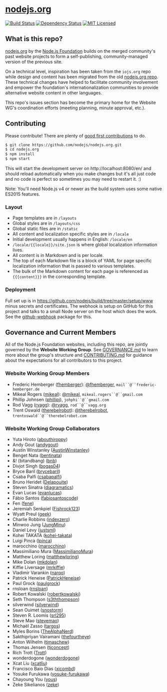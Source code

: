 # [nodejs.org](https://nodejs.org/)

[![Build Status](https://img.shields.io/travis/nodejs/nodejs.org/master.svg)](http://travis-ci.org/nodejs/nodejs.org)
[![Dependency Status](https://img.shields.io/david/nodejs/nodejs.org.svg)](https://david-dm.org/nodejs/nodejs.org)
[![MIT Licensed](https://img.shields.io/badge/license-MIT-blue.svg)](LICENSE)

## What is this repo?

[nodejs.org](https://nodejs.org) by the [Node.js Foundation](https://nodejs.org/foundation/) builds on the merged community's past website projects to form a self-publishing, community-managed version of the previous site.

On a technical level, inspiration has been taken from the `iojs.org` repo while design and content has been migrated from the old [nodejs.org repo](https://github.com/nodejs/nodejs.org-archive). These technical changes have helped to facilitate community involvement and empower the foundation's internationalization communities to provide alternative website content in other languages.

This repo's issues section has become the primary home for the Website WG's coordination efforts (meeting planning, minute approval, etc.).

## Contributing

Please contribute! There are plenty of [good first contributions](https://github.com/nodejs/nodejs.org/labels/good%20first%20contribution) to do.

```bash
$ git clone https://github.com/nodejs/nodejs.org.git
$ cd nodejs.org
$ npm install
$ npm start
```

This will start the development server on http://localhost:8080/en/ and should reload automatically when you make changes but it's all just code and no code is perfect so sometimes you may need to restart it. :)

Note: You'll need Node.js v4 or newer as the build system uses some native ES2015 features.

### Layout

* Page templates are in `/layouts`
* Global styles are in `/layouts/css`
* Global static files are in `/static`
* All content and localization specific styles are in `/locale`
 * Initial development usually happens in English: `/locale/en`
 * `/locale/{{locale}}/site.json` is where global localization information lives.
 * All content is in Markdown and is per locale.
  * The top of each Markdown file is a block of YAML for page specific localization information that is passed to various templates.
  * The bulk of the Markdown content for each page is referenced as `{{{content}}}` in the corresponding template.

### Deployment

Full set up is in https://github.com/nodejs/build/tree/master/setup/www minus secrets and certificates. The webhook is setup on GitHub for this project and talks to a small Node server on the host which does the work. See the [github-webhook](https://github.com/rvagg/github-webhook) package for this.

## Governance and Current Members

All of the Node.js Foundation websites, including this repo, are jointly governed by the **Website Working Group**. See [GOVERNANCE.md](./GOVERNANCE.md) to learn more about the group's structure and [CONTRIBUTING.md](./CONTRIBUTING.md) for guidance about the expectations for all contributors to this project.

### Website Working Group Members

- Frederic Hemberger ([fhemberger](https://github.com/fhemberger)): [@fhemberger](https://twitter.com/fhemberger), `mail``@``frederic-hemberger.de`
- Mikeal Rogers ([mikeal](https://github.com/mikeal)): [@mikeal](https://twitter.com/mikeal), `mikeal.rogers``@``gmail.com`
- Phillip Johnsen ([phillipj](https://github.com/phillipj)), `johphi``@``gmail.com`
- Rod Vagg ([rvagg](https://github.com/rvagg)): [@rvagg](https://twitter.com/rvagg), `rod``@``vagg.org`
- Trent Oswald ([therebelrobot](https://github.com/therebelrobot)): [@therebelrobot](https://twitter.com/therebelrobot), `trentoswald``@``therebelrobot.com`

### Website Working Group Collaborators

- Yuta Hiroto ([abouthiroppy](https://github.com/abouthiroppy))
- Andy Gout ([andygout](https://github.com/andygout))
- Austin Winstanley ([AustinWinstanley](https://github.com/AustinWinstanley))
- Benget Nata ([bentinata](https://github.com/bentinata))
- &! (bitandbang) ([bnb](https://github.com/bnb))
- Divjot Singh ([bogas04](https://github.com/bogas04))
- Bryce Baril ([brycebaril](https://github.com/brycebaril))
- Csaba Palfi ([csabapalfi](https://github.com/csabapalfi))
- Bruno Heridet ([Delapouite](https://github.com/Delapouite))
- Steven Sinatra ([diagramatics](https://github.com/diagramatics))
- Evan Lucas ([evanlucas](https://github.com/evanlucas))
- Fábio Santos ([fabiosantoscode](https://github.com/fabiosantoscode))
- Fen ([fene](https://github.com/fene))
- Jeremiah Senkpiel ([Fishrock123](https://github.com/Fishrock123))
- Wyatt Preul ([geek](https://github.com/geek))
- Charlie Robbins ([indexzero](https://github.com/indexzero))
- Minwoo Jung ([JungMinu](https://github.com/JungMinu))
- Daniel Levy ([justsml](https://github.com/justsml))
- Kohei TAKATA ([kohei-takata](https://github.com/kohei-takata))
- Luigi Pinca ([lpinca](https://github.com/lpinca))
- marocchino ([marocchino](https://github.com/marocchino))
- Massimiliano Mura ([MassimilianoMura](https://github.com/MassimilianoMura))
- Matthew Loring ([matthewloring](https://github.com/matthewloring))
- Mike Dolan ([mkdolan](https://github.com/mkdolan))
- Kiffie Liversage ([mrkiffie](https://github.com/mrkiffie))
- Vladimir Varankin ([narqo](https://github.com/narqo))
- Patrick Heneise ([PatrickHeneise](https://github.com/PatrickHeneise))
- Paul Grock ([paulgrock](https://github.com/paulgrock))
- rnsloan ([rnsloan](https://github.com/rnsloan))
- Robert Kowalski ([robertkowalski](https://github.com/robertkowalski))
- Seth Thompson ([s3ththompson](https://github.com/s3ththompson))
- silverwind ([silverwind](https://github.com/silverwind))
- Sean Ouimet ([snostorm](https://github.com/snostorm))
- Steven R. Loomis ([srl295](https://github.com/srl295))
- Steve Mao ([stevemao](https://github.com/stevemao))
- Michaël Zasso ([targos](https://github.com/targos))
- Myles Borins ([TheAlphaNerd](https://github.com/TheAlphaNerd))
- Sakthipriyan Vairamani ([thefourtheye](https://github.com/thefourtheye))
- Anton Wilhelm ([timaschew](https://github.com/timaschew))
- Thomas Jensen ([tjconcept](https://github.com/tjconcept))
- Rich Trott ([Trott](https://github.com/Trott))
- wonderdogone ([wonderdogone](https://github.com/wonderdogone))
- Xcat Liu ([xcatliu](https://github.com/xcatliu))
- Francisco Baio Dias ([xicombd](https://github.com/xicombd))
- Yosuke Furukawa ([yosuke-furukawa](https://github.com/yosuke-furukawa))
- Chayoung You ([yous](https://github.com/yous))
- Zeke Sikelianos ([zeke](https://github.com/zeke))
